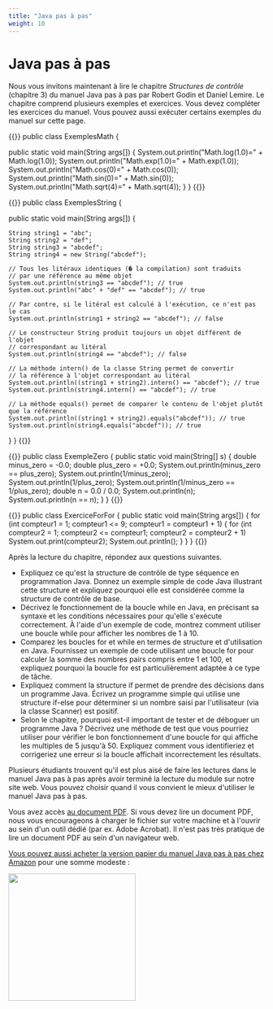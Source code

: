 ```yaml
---
title: "Java pas à pas"
weight: 10
---
```


# Java pas à pas

Nous vous invitons maintenant à lire le chapitre  *Structures de contrôle* (chapitre 3)  du  manuel Java pas à pas par Robert Godin et Daniel Lemire. Le chapitre comprend plusieurs exemples et exercices. Vous devez compléter les exercices du manuel. Vous pouvez aussi exécuter certains exemples du manuel sur cette page.

{{<inlineJava path="ExemplesMath.java" lang="java" >}}
public class ExemplesMath {

  public static void main(String args[]) {
    System.out.println("Math.log(1.0)=" + Math.log(1.0));
    System.out.println("Math.exp(1.0)=" + Math.exp(1.0));
    System.out.println("Math.cos(0)=" + Math.cos(0));
    System.out.println("Math.sin(0)=" + Math.sin(0));
    System.out.println("Math.sqrt(4)=" + Math.sqrt(4));
  }
}
{{</inlineJava>}}


{{<inlineJava path="ExemplesString.java" lang="java" >}}
public class ExemplesString {

  public static void main(String args[]) {

    String string1 = "abc";
    String string2 = "def";
    String string3 = "abcdef";
    String string4 = new String("abcdef");

    // Tous les litéraux identiques (� la compilation) sont traduits
    // par une référence au même objet
    System.out.println(string3 == "abcdef"); // true
    System.out.println("abc" + "def" == "abcdef"); // true

    // Par contre, si le litéral est calculé à l'exécution, ce n'est pas le cas
    System.out.println(string1 + string2 == "abcdef"); // false

    // Le constructeur String produit toujours un objet différent de l'objet
    // correspondant au litéral
    System.out.println(string4 == "abcdef"); // false

    // La méthode intern() de la classe String permet de convertir
    // la référence à l'objet correspondant au litéral
    System.out.println((string1 + string2).intern() == "abcdef"); // true
    System.out.println(string4.intern() == "abcdef"); // true

    // La méthode equals() permet de comparer le contenu de l'objet plutôt que la référence
    System.out.println((string1 + string2).equals("abcdef")); // true
    System.out.println(string4.equals("abcdef")); // true
  }
}
{{</inlineJava>}}


{{<inlineJava path="ExempleZero.java" lang="java" >}}
public class ExempleZero {
  public static void main(String[] s) {
    double minus_zero = -0.0;
    double plus_zero = +0.0;
    System.out.println(minus_zero == plus_zero);
    System.out.println(1/minus_zero);
    System.out.println(1/plus_zero);
    System.out.println(1/minus_zero == 1/plus_zero);
    double n = 0.0 / 0.0;
    System.out.println(n);
    System.out.println(n == n);
  }
}
{{</inlineJava>}}


{{<inlineJava path="ExerciceForFor.java" lang="java" >}}
public class ExerciceForFor {
  public static void main(String args[]) {
    for (int compteur1 = 1; compteur1 <= 9; compteur1 = compteur1 + 1) {
      for (int compteur2 = 1; compteur2 <= compteur1; compteur2 = compteur2 + 1)
        System.out.print(compteur2);
      System.out.println();
    }
  }
}
{{</inlineJava>}}





Après la lecture du chapitre, répondez aux questions suivantes.

- Expliquez ce qu'est la structure de contrôle de type séquence en programmation Java. Donnez un exemple simple de code Java illustrant cette structure et expliquez pourquoi elle est considérée comme la structure de contrôle de base.
- Décrivez le fonctionnement de la boucle while en Java, en précisant sa syntaxe et les conditions nécessaires pour qu'elle s'exécute correctement. À l'aide d'un exemple de code, montrez comment utiliser une boucle while pour afficher les nombres de 1 à 10.
- Comparez les boucles for et while en termes de structure et d'utilisation en Java. Fournissez un exemple de code utilisant une boucle for pour calculer la somme des nombres pairs compris entre 1 et 100, et expliquez pourquoi la boucle for est particulièrement adaptée à ce type de tâche.
- Expliquez comment la structure if permet de prendre des décisions dans un programme Java. Écrivez un programme simple qui utilise une structure if-else pour déterminer si un nombre saisi par l'utilisateur (via la classe Scanner) est positif.
- Selon le chapitre, pourquoi est-il important de tester et de déboguer un programme Java ? Décrivez une méthode de test que vous pourriez utiliser pour vérifier le bon fonctionnement d'une boucle for qui affiche les multiples de 5 jusqu'à 50. Expliquez comment vous identifieriez et corrigeriez une erreur si la boucle affichait incorrectement les résultats.

Plusieurs étudiants trouvent qu'il est plus aisé de faire les lectures dans le manuel Java pas à pas après avoir terminé la lecture du module sur notre site web. Vous pouvez choisir quand il vous convient le mieux d'utiliser le manuel Java pas à pas.


Vous avez accès <a href="https://raw.githubusercontent.com/RobertGodin/JavaPasAPas/master/JavaPasAPas.pdf">au document PDF</a>. Si vous devez lire un document PDF, nous vous encourageons à charger le fichier sur votre machine et à l'ouvrir au sein d'un outil dédié (par ex. Adobe Acrobat). Il n'est pas très pratique de lire un document PDF au sein d'un navigateur web.


<a href="https://www.amazon.ca/Java-pas-Introduction-programmation-langage/dp/B0CR7RW87Y/">Vous pouvez aussi acheter la version papier du manuel Java pas à pas chez Amazon</a>  pour une somme modeste&nbsp;:

<div><a href="https://www.amazon.ca/Java-pas-Introduction-programmation-langage/dp/B0CR7RW87Y/"><img src="https://m.media-amazon.com/images/I/61tnblFlmmL._SL1499_.jpg" width="250px" style="margin-left:auto; margin-right:auto;"></a></div>
